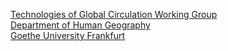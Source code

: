 [Technologies of Global Circulation Working Group](https://www.uni-frankfurt.de/45478395/01_portrait)  
[Department of Human Geography](https://humangeographie.de)  
[Goethe University Frankfurt](https://uni-frankfurt.de/en)
